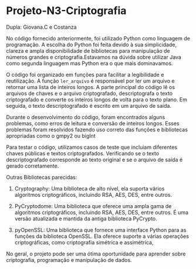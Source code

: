 # Projeto-N3-Criptografia


Dupla: Giovana.C e Costanza


No código fornecido anteriormente, foi utilizado Python como linguagem de programação. A escolha do Python foi feita devido à sua simplicidade, clareza e ampla disponibilidade de bibliotecas para manipulação de números grandes e criptografia.Estavamos na dúvida sobre utilizar Java como segunda linguagem mas Python era o que mais dominavamos.

O código foi organizado em funções para facilitar a legibilidade e reutilização. A função `ler_arquivo` é responsável por ler um arquivo e retornar uma lista de inteiros longos. A parte principal do código lê os arquivos de chaves e o arquivo criptografado, descriptografa o texto criptografado e converte os inteiros longos de volta para o texto plano. Em seguida, o texto descriptografado é escrito em um arquivo de saída.

Durante o desenvolvimento do código, foram encontrados alguns problemas, como erros de leitura e conversão de inteiros longos. Esses problemas foram resolvidos fazendo uso correto das funções e bibliotecas apropriadas como o gmpy2 ou bigInt

Para testar o código, utilizamos casos de teste que incluiam diferentes chaves públicas e textos criptografados. Verificando se o texto descriptografado corresponde ao texto original e se o arquivo de saída é gerado corretamente.

Outras Bibliotecas parecidas:

1. Cryptography: Uma biblioteca de alto nível, ela suporta vários algoritmos criptográficos, incluindo RSA, AES, DES, entre outros.

2. PyCryptodome: Uma biblioteca que oferece uma ampla gama de algoritmos criptográficos, incluindo RSA, AES, DES, entre outros. É uma versão atualizada e mantida da antiga biblioteca PyCrypto.

3. pyOpenSSL: Uma biblioteca que fornece uma interface Python para as funções da biblioteca OpenSSL. Ela oferece suporte a várias operações criptográficas, como criptografia simétrica e assimétrica,

No geral, o projeto pode ser uma ótima oportunidade para aprender sobre criptografia, programação e manipulação de dados.
